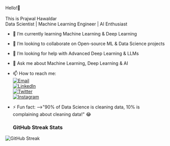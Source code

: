 Hello!👋<br><br>
This is Prajwal Hawaldar<br>
Data Scientist | Machine Learning Engineer | AI Enthusiast


- 🌱 I’m currently learning Machine Learning & Deep Learning
- 👯 I’m looking to collaborate on Open-source ML & Data Science projects 
- 🤔 I’m looking for help with Advanced Deep Learning & LLMs
- 💬 Ask me about Machine Learning, Deep Learning & AI 
- 📫 How to reach me:<br>
   [![Email](https://img.shields.io/badge/Email-D14836?style=for-the-badge&logo=gmail&logoColor=white)](mailto:prajwalhawaldar2@gmail.com)  
   [![LinkedIn](https://img.shields.io/badge/LinkedIn-0A66C2?style=for-the-badge&logo=linkedin&logoColor=white)](https://linkedin.com/in/prajwal-hawaldar-190197279)  
   [![Twitter](https://img.shields.io/badge/Twitter-1DA1F2?style=for-the-badge&logo=twitter&logoColor=white)](https://twitter.com/pr51283)  
   [![Instagram](https://img.shields.io/badge/Instagram-E4405F?style=for-the-badge&logo=instagram&logoColor=white)](https://instagram.com/its_prajwal_100412)  

- ⚡ Fun fact:
   -->"90% of Data Science is cleaning data, 10% is complaining about cleaning data!" 😂
  ### GitHub Streak Stats

![GitHub Streak](https://github-readme-streak-stats.herokuapp.com?user=prajwal-tech07&theme=radical) 
